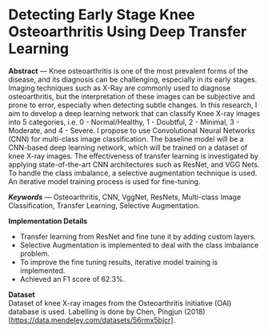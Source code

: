 # Detecting Early Stage Knee Osteoarthritis Using Deep Transfer Learning

<b>Abstract</b> — Knee osteoarthritis is one of the most prevalent forms of the disease, and its diagnosis can be challenging, especially in its early stages. Imaging techniques such as X-Ray are commonly used to diagnose osteoarthritis, but the interpretation of these images can be subjective and prone to error, especially when detecting  subtle changes. In this research, I aim to develop a deep learning network that can classify Knee X-ray images into 5 categories, i.e. 0 - Normal/Healthy, 1 - Doubtful, 2 - Minimal, 3 - Moderate, and 4 - Severe. I propose to use Convolutional Neural Networks (CNN) for multi-class image classification. The baseline model will be a CNN-based deep learning network, which will be trained on a dataset of knee X-ray images. The effectiveness of transfer learning is investigated by applying state-of-the-art CNN architectures such as ResNet, and VGG Nets. To handle the class imbalance, a selective augmentation technique is used. An iterative model training process is used for fine-tuning. 

<b><i>Keywords</i></b> — Osteoarthritis, CNN, VggNet, ResNets, Multi-class Image Classification, Transfer Learning, Selective Augmentation.

<b>Implementation Details</b>
  - Transfer learning from ResNet and fine tune it by adding custom layers.
  - Selective Augmentation is implemented to deal with the class imbalance problem.
  - To improve the fine tuning results, iterative model training is implemented.
  - Achieved an F1 score of 62.3%.

<b>Dataset</b><br>
Dataset of knee X-ray images from the Osteoarthritis Initiative (OAI) database is used. Labelling is done by Chen, Pingjun (2018) [https://data.mendeley.com/datasets/56rmx5bjcr].

